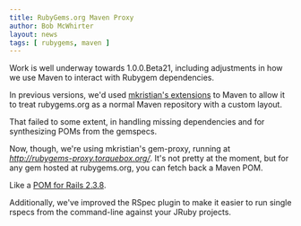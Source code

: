 ```yaml
---
title: RubyGems.org Maven Proxy
author: Bob McWhirter
layout: news
tags: [ rubygems, maven ]
---
```


Work is well underway towards 1.0.0.Beta21, including adjustments
in how we use Maven to interact with Rubygem dependencies.

In previous versions, we'd used [mkristian's extensions](http://github.com/mkristian/jruby-maven-plugins) to Maven
to allow it to treat rubygems.org as a normal Maven repository
with a custom layout.

That failed to some extent, in handling missing dependencies
and for synthesizing POMs from the gemspecs.

Now, though, we're using mkristian's gem-proxy, running at
*http://rubygems-proxy.torquebox.org/*.  It's not pretty at the moment,
but for any gem hosted at rubygems.org, you can fetch back
a Maven POM.

Like a [POM for Rails 2.3.8](http://rubygems-proxy.torquebox.org/releases/rubygems/rails/2.3.8/rails-2.3.8.pom).

Additionally, we've improved the RSpec plugin to make it easier
to run single rspecs from the command-line against your JRuby projects.
